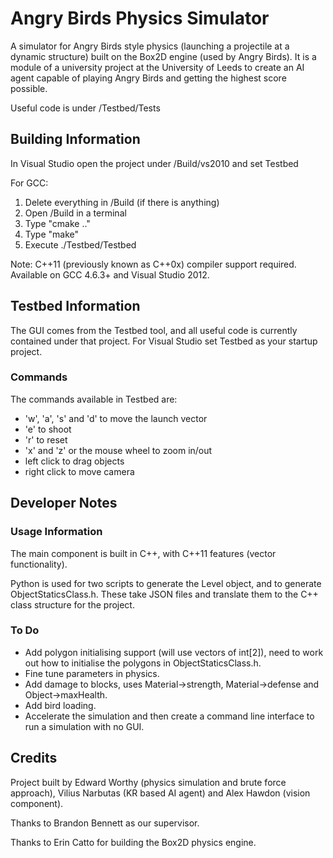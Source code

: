 Angry Birds Physics Simulator
=============================

A simulator for Angry Birds style physics (launching a projectile at a dynamic structure) built on the Box2D engine (used by Angry Birds). It is a module of a university project at the University of Leeds to create an AI agent capable of playing Angry Birds and getting the highest score possible.

Useful code is under /Testbed/Tests

Building Information
--------------------
In Visual Studio open the project under /Build/vs2010 and set Testbed 

For GCC:
1. Delete everything in /Build (if there is anything)
2. Open /Build in a terminal
3. Type "cmake .."
4. Type "make"
5. Execute ./Testbed/Testbed

Note: C++11 (previously known as C++0x) compiler support required. Available on GCC 4.6.3+ and Visual Studio 2012.

Testbed Information
-------------------

The GUI comes from the Testbed tool, and all useful code is currently contained under that project. For Visual Studio set Testbed as your startup project.

### Commands

The commands available in Testbed are:

* 'w', 'a', 's' and 'd' to move the launch vector
* 'e' to shoot
* 'r' to reset
* 'x' and 'z' or the mouse wheel to zoom in/out
* left click to drag objects
* right click to move camera

Developer Notes
---------------

### Usage Information

The main component is built in C++, with C++11 features (vector functionality).

Python is used for two scripts to generate the Level object, and to generate ObjectStaticsClass.h. These take JSON files and translate them to the C++ class structure for the project.


### To Do

* Add polygon initialising support (will use vectors of int[2]), need to work out how to initialise the polygons in ObjectStaticsClass.h.
* Fine tune parameters in physics.
* Add damage to blocks, uses Material->strength, Material->defense and Object->maxHealth. 
* Add bird loading.
* Accelerate the simulation and then create a command line interface to run a simulation with no GUI.

Credits
-------

Project built by Edward Worthy (physics simulation and brute force approach), Vilius Narbutas (KR based AI agent) and Alex Hawdon (vision component).

Thanks to Brandon Bennett as our supervisor.

Thanks to Erin Catto for building the Box2D physics engine.


